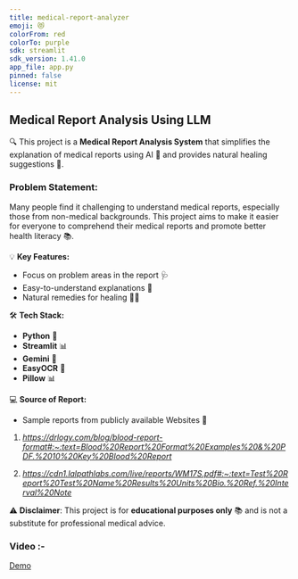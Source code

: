 ```yaml
---
title: medical-report-analyzer
emoji: 😻
colorFrom: red
colorTo: purple
sdk: streamlit
sdk_version: 1.41.0
app_file: app.py
pinned: false
license: mit
---
```

## Medical Report Analysis Using LLM


🔍  This project is a **Medical Report Analysis System** that simplifies the explanation of medical reports using AI 🧠 and provides natural healing suggestions 🌱.

### **Problem Statement:**
Many people find it challenging to understand medical reports, especially those from non-medical backgrounds. This project aims to make it easier for everyone to comprehend their medical reports and promote better health literacy 📚.


💡 **Key Features:**
- Focus on problem areas in the report 🩺
- Easy-to-understand explanations 📝
- Natural remedies for healing 💊🌿

🛠️ **Tech Stack:**
- **Python** 🐍
- **Streamlit** 📊
- **Gemini** 🧠
- **EasyOCR** 🔗
- **Pillow** 📊


💻 **Source of Report:**
- Sample reports from publicly available Websites 📂
1. *https://drlogy.com/blog/blood-report-format#:~:text=Blood%20Report%20Format%20Examples%20&%20PDF.%2010%20Key%20Blood%20Report*

2. *https://cdn1.lalpathlabs.com/live/reports/WM17S.pdf#:~:text=Test%20Report%20Test%20Name%20Results%20Units%20Bio.%20Ref.%20Interval%20Note*


⚠️ **Disclaimer**: This project is for **educational purposes only** 📚 and is not a substitute for professional medical advice.


### Video :-

[Demo](https://github.com/LalitMahale/Medical-Report-Analysis-using-LLM/blob/main/videos/medical_report_analyzer_video.mp4)
